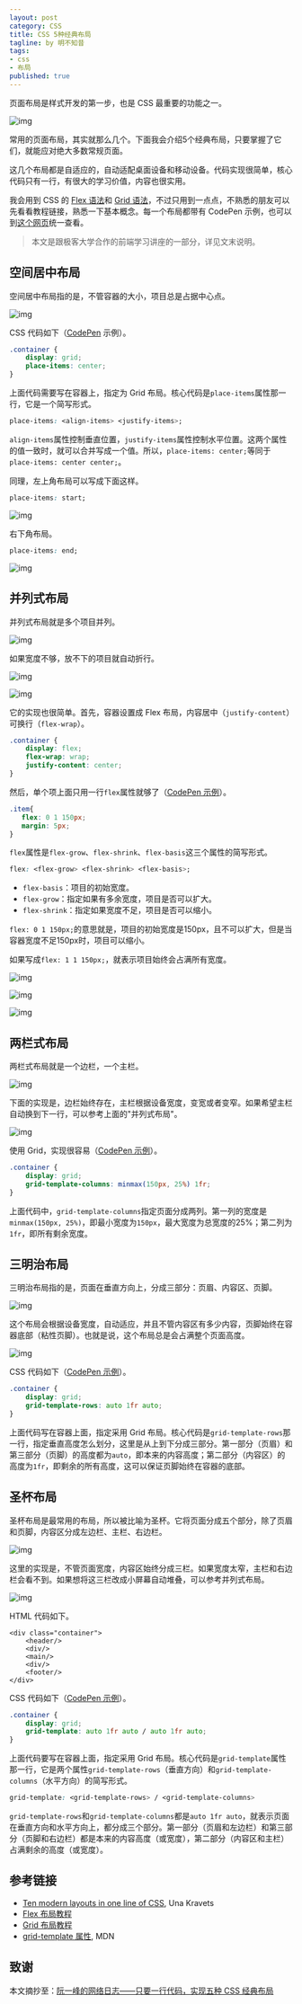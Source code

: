 ```yaml
---
layout: post
category: CSS
title: CSS 5种经典布局
tagline: by 明不知昔
tags: 
- css
- 布局
published: true
---
```


页面布局是样式开发的第一步，也是 CSS 最重要的功能之一。

![img](https://www.wangbase.com/blogimg/asset/202008/bg2020080719.jpg)

常用的页面布局，其实就那么几个。下面我会介绍5个经典布局，只要掌握了它们，就能应对绝大多数常规页面。

这几个布局都是自适应的，自动适配桌面设备和移动设备。代码实现很简单，核心代码只有一行，有很大的学习价值，内容也很实用。

<!--more-->

我会用到 CSS 的 [Flex 语法](http://www.ruanyifeng.com/blog/2015/07/flex-grammar.html)和 [Grid 语法](http://www.ruanyifeng.com/blog/2019/03/grid-layout-tutorial.html)，不过只用到一点点，不熟悉的朋友可以先看看教程链接，熟悉一下基本概念。每一个布局都带有 CodePen 示例，也可以到[这个网页](https://1linelayouts.glitch.me/)统一查看。

> 本文是跟极客大学合作的前端学习讲座的一部分，详见文末说明。

## 空间居中布局

空间居中布局指的是，不管容器的大小，项目总是占据中心点。

![img](https://www.wangbase.com/blogimg/asset/202008/bg2020080703.jpg)

CSS 代码如下（[CodePen](https://codepen.io/una/pen/YzyYbBx) 示例）。

```css
.container {
    display: grid;
    place-items: center;
} 
```

上面代码需要写在容器上，指定为 Grid 布局。核心代码是`place-items`属性那一行，它是一个简写形式。

```css
place-items: <align-items> <justify-items>;
```

`align-items`属性控制垂直位置，`justify-items`属性控制水平位置。这两个属性的值一致时，就可以合并写成一个值。所以，`place-items: center;`等同于`place-items: center center;`。

同理，左上角布局可以写成下面这样。

```css
place-items: start;
```

![img](https://www.wangbase.com/blogimg/asset/202008/bg2020080704.jpg)

右下角布局。

```css
place-items: end;
```

![img](https://www.wangbase.com/blogimg/asset/202008/bg2020080705.jpg)

## 并列式布局

并列式布局就是多个项目并列。

![img](https://www.wangbase.com/blogimg/asset/202008/bg2020080706.jpg)

如果宽度不够，放不下的项目就自动折行。

![img](https://www.wangbase.com/blogimg/asset/202008/bg2020080707.jpg)

![img](https://www.wangbase.com/blogimg/asset/202008/bg2020080708.jpg)

它的实现也很简单。首先，容器设置成 Flex 布局，内容居中（`justify-content`）可换行（`flex-wrap`）。

```css
.container {
    display: flex;
    flex-wrap: wrap;
    justify-content: center;
}
```

然后，单个项上面只用一行`flex`属性就够了（[CodePen 示例](https://codepen.io/una/pen/WNQdBza)）。

```css
.item{
   flex: 0 1 150px;
   margin: 5px;
}
```

`flex`属性是`flex-grow`、`flex-shrink`、`flex-basis`这三个属性的简写形式。

```css
flex: <flex-grow> <flex-shrink> <flex-basis>;
```

- `flex-basis`：项目的初始宽度。
- `flex-grow`：指定如果有多余宽度，项目是否可以扩大。
- `flex-shrink`：指定如果宽度不足，项目是否可以缩小。

`flex: 0 1 150px;`的意思就是，项目的初始宽度是150px，且不可以扩大，但是当容器宽度不足150px时，项目可以缩小。

如果写成`flex: 1 1 150px;`，就表示项目始终会占满所有宽度。

![img](https://www.wangbase.com/blogimg/asset/202008/bg2020080711.jpg)

![img](https://www.wangbase.com/blogimg/asset/202008/bg2020080710.jpg)

![img](https://www.wangbase.com/blogimg/asset/202008/bg2020080709.jpg)

## 两栏式布局

两栏式布局就是一个边栏，一个主栏。

![img](https://www.wangbase.com/blogimg/asset/202008/bg2020080712.jpg)

下面的实现是，边栏始终存在，主栏根据设备宽度，变宽或者变窄。如果希望主栏自动换到下一行，可以参考上面的"并列式布局"。

![img](https://www.wangbase.com/blogimg/asset/202008/bg2020080714.jpg)

使用 Grid，实现很容易（[CodePen 示例](https://codepen.io/una/pen/gOaNeWL)）。

```css
.container {
    display: grid;
    grid-template-columns: minmax(150px, 25%) 1fr;
}
```

上面代码中，`grid-template-columns`指定页面分成两列。第一列的宽度是`minmax(150px, 25%)`，即最小宽度为`150px`，最大宽度为总宽度的25%；第二列为`1fr`，即所有剩余宽度。

## 三明治布局

三明治布局指的是，页面在垂直方向上，分成三部分：页眉、内容区、页脚。

![img](https://www.wangbase.com/blogimg/asset/202008/bg2020080715.jpg)

这个布局会根据设备宽度，自动适应，并且不管内容区有多少内容，页脚始终在容器底部（粘性页脚）。也就是说，这个布局总是会占满整个页面高度。

![img](https://www.wangbase.com/blogimg/asset/202008/bg2020080716.jpg)

CSS 代码如下（[CodePen 示例](https://codepen.io/una/pen/bGVXPWB)）。

```css
.container {
    display: grid;
    grid-template-rows: auto 1fr auto;
}
```

上面代码写在容器上面，指定采用 Grid 布局。核心代码是`grid-template-rows`那一行，指定垂直高度怎么划分，这里是从上到下分成三部分。第一部分（页眉）和第三部分（页脚）的高度都为`auto`，即本来的内容高度；第二部分（内容区）的高度为`1fr`，即剩余的所有高度，这可以保证页脚始终在容器的底部。

## 圣杯布局

圣杯布局是最常用的布局，所以被比喻为圣杯。它将页面分成五个部分，除了页眉和页脚，内容区分成左边栏、主栏、右边栏。

![img](https://www.wangbase.com/blogimg/asset/202008/bg2020080717.jpg)

这里的实现是，不管页面宽度，内容区始终分成三栏。如果宽度太窄，主栏和右边栏会看不到。如果想将这三栏改成小屏幕自动堆叠，可以参考并列式布局。

![img](https://www.wangbase.com/blogimg/asset/202008/bg2020080718.jpg)

HTML 代码如下。

```markup
<div class="container">
    <header/>
    <div/>
    <main/>
    <div/>
    <footer/>
</div>
```

CSS 代码如下（[CodePen 示例](https://codepen.io/una/pen/mdVbdBy)）。

```css
.container {
    display: grid;
    grid-template: auto 1fr auto / auto 1fr auto;
}
```

上面代码要写在容器上面，指定采用 Grid 布局。核心代码是`grid-template`属性那一行，它是两个属性`grid-template-rows`（垂直方向）和`grid-template-columns`（水平方向）的简写形式。

```css
grid-template: <grid-template-rows> / <grid-template-columns>
```

`grid-template-rows`和`grid-template-columns`都是`auto 1fr auto`，就表示页面在垂直方向和水平方向上，都分成三个部分。第一部分（页眉和左边栏）和第三部分（页脚和右边栏）都是本来的内容高度（或宽度），第二部分（内容区和主栏）占满剩余的高度（或宽度）。

## 参考链接

- [Ten modern layouts in one line of CSS](https://web.dev/one-line-layouts/), Una Kravets
- [Flex 布局教程](http://www.ruanyifeng.com/blog/2015/07/flex-grammar.html)
- [Grid 布局教程](http://www.ruanyifeng.com/blog/2019/03/grid-layout-tutorial.html)
- [grid-template 属性](https://developer.mozilla.org/en-US/docs/Web/CSS/grid-template), MDN

## 致谢

本文摘抄至：[阮一峰的网络日志——只要一行代码，实现五种 CSS 经典布局](http://www.ruanyifeng.com/blog/2020/08/five-css-layouts-in-one-line.html)